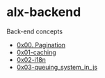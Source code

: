 # alx-backend
Back-end concepts

- [0x00. Pagination]()
- [0x01-caching]()
- [0x02-i18n]()
- [0x03-queuing_system_in_js]()

